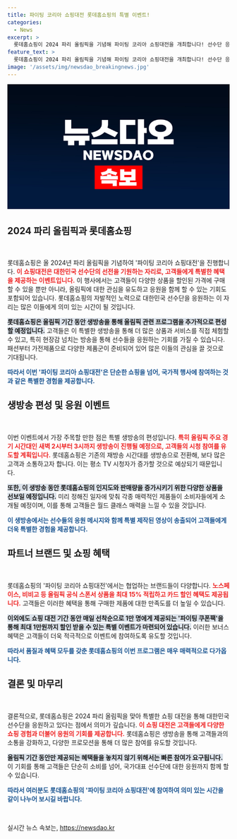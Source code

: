 ```yaml
---
title: 파이팅 코리아 쇼핑대전 롯데홈쇼핑의 특별 이벤트!
categories:
  - News
excerpt: >
  롯데홈쇼핑이 2024 파리 올림픽을 기념해 파이팅 코리아 쇼핑대전을 개최합니다! 선수단 응원과 함께 최대 1만원 파이팅 쿠폰팩, 황금 할인 이벤트까지 풍성한 혜택이 기다립니다. 놓치지 마세요!
feature_text: >
  롯데홈쇼핑이 2024 파리 올림픽을 기념해 파이팅 코리아 쇼핑대전을 개최합니다! 선수단 응원과 함께 최대 1만원 파이팅 쿠폰팩, 황금 할인 이벤트까지 풍성한 혜택이 기다립니다. 놓치지 마세요!
image: '/assets/img/newsdao_breakingnews.jpg'
---
```


<p><img src="/assets/img/newsdao_breakingnews.jpg" alt="implanttips 속보" /></p>

<h2 data-ke-size="size26">2024 파리 올림픽과 롯데홈쇼핑</h2>

<p data-ke-size="size16">&nbsp;</p>

<p>롯데홈쇼핑은 올 2024년 파리 올림픽을 기념하여 '파이팅 코리아 쇼핑대전'을 진행합니다. <b><span style="color: #ee2323;">이 쇼핑대전은 대한민국 선수단의 선전을 기원하는 자리로, 고객들에게 특별한 혜택을 제공하는 이벤트입니다.</span></b> 이 행사에서는 고객들이 다양한 상품을 할인된 가격에 구매할 수 있을 뿐만 아니라, 올림픽에 대한 관심을 유도하고 응원을 함께 할 수 있는 기회도 포함되어 있습니다. 롯데홈쇼핑의 자발적인 노력으로 대한민국 선수단을 응원하는 이 자리는 많은 이들에게 의미 있는 시간이 될 것입니다. </p>

<p><b><span style="background-color: #21538527;">롯데홈쇼핑은 올림픽 기간 동안 생방송을 통해 올림픽 관련 프로그램을 추가적으로 편성할 예정입니다.</span></b> 고객들은 이 특별한 생방송을 통해 더 많은 상품과 서비스를 직접 체험할 수 있고, 특히 현장감 넘치는 방송을 통해 선수들을 응원하는 기회를 가질 수 있습니다. 패션부터 가전제품으로 다양한 제품군이 준비되어 있어 많은 이들의 관심을 끌 것으로 기대됩니다. </p>

<p><b><span style="color: #1a5490;">따라서 이번 '파이팅 코리아 쇼핑대전'은 단순한 쇼핑을 넘어, 국가적 행사에 참여하는 것과 같은 특별한 경험을 제공합니다.</span></b> </p>

<h2 data-ke-size="size26">생방송 편성 및 응원 이벤트</h2>

<p data-ke-size="size16">&nbsp;</p>

<p>이번 이벤트에서 가장 주목할 만한 점은 특별 생방송의 편성입니다. <b><span style="color: #ee2323;">특히 올림픽 주요 경기 시간대인 새벽 2시부터 3시까지 생방송이 진행될 예정으로, 고객들의 시청 참여를 유도할 계획입니다.</span></b> 롯데홈쇼핑은 기존의 재방송 시간대를 생방송으로 전환해, 보다 많은 고객과 소통하고자 합니다. 이는 평소 TV 시청자가 증가할 것으로 예상되기 때문입니다.</p>

<p><b><span style="background-color: #21538527;">또한, 이 생방송 동안 롯데홈쇼핑의 인지도와 판매량을 증가시키기 위한 다양한 상품을 선보일 예정입니다.</span></b> 미리 정해진 일자에 맞춰 각종 매력적인 제품들이 소비자들에게 소개될 예정이며, 이를 통해 고객들은 월드 클래스 매력을 느낄 수 있을 것입니다.</p>

<p><b><span style="color: #1a5490;">이 생방송에서는 선수들의 응원 메시지와 함께 특별 제작된 영상이 송출되어 고객들에게 더욱 특별한 경험을 제공합니다.</span></b></p>

<h2 data-ke-size="size26">파트너 브랜드 및 쇼핑 혜택</h2>

<p data-ke-size="size16">&nbsp;</p>

<p>롯데홈쇼핑의 '파이팅 코리아 쇼핑대전'에서는 협업하는 브랜드들이 다양합니다. <b><span style="color: #ee2323;">노스페이스, 비비고 등 올림픽 공식 스폰서 상품을 최대 15% 적립하고 카드 할인 혜택도 제공됩니다.</span></b> 고객들은 이러한 혜택을 통해 구매한 제품에 대한 만족도를 더 높일 수 있습니다.</p>

<p><b><span style="background-color: #21538527;">이외에도 쇼핑 대전 기간 동안 매일 선착순으로 1만 명에게 제공되는 '파이팅 쿠폰팩'을 통해 최대 1만원까지 할인 받을 수 있는 특별 이벤트가 마련되어 있습니다.</span></b> 이러한 보너스 혜택은 고객들이 더욱 적극적으로 이벤트에 참여하도록 유도할 것입니다. </p>

<p><b><span style="color: #1a5490;">따라서 품질과 혜택 모두를 갖춘 롯데홈쇼핑의 이번 프로그램은 매우 매력적으로 다가옵니다.</span></b></p>

<h2 data-ke-size="size26">결론 및 마무리</h2>

<p data-ke-size="size16">&nbsp;</p>

<p>결론적으로, 롯데홈쇼핑은 2024 파리 올림픽을 맞아 특별한 쇼핑 대전을 통해 대한민국 선수단을 응원하고 있다는 점에서 의미가 깊습니다. <b><span style="color: #ee2323;">이 쇼핑 대전은 고객들에게 다양한 쇼핑 경험과 더불어 응원의 기회를 제공합니다.</span></b> 롯데홈쇼핑은 생방송을 통해 고객들과의 소통을 강화하고, 다양한 프로모션을 통해 더 많은 참여를 유도할 것입니다.</p>

<p><b><span style="background-color: #21538527;">올림픽 기간 동안만 제공되는 혜택들을 놓치지 않기 위해서는 빠른 참여가 요구됩니다.</span></b> 이 기회를 통해 고객들은 단순히 소비를 넘어, 국가대표 선수단에 대한 응원까지 함께 할 수 있습니다.</p>

<p><b><span style="color: #1a5490;">따라서 여러분도 롯데홈쇼핑의 '파이팅 코리아 쇼핑대전'에 참여하여 의미 있는 시간을 같이 나누어 보시길 바랍니다.</span></b> </p>

<p data-ke-size="size16">&nbsp;</p> 
실시간 뉴스 속보는, <a href="https://newsdao.kr" rel="dofollow">https://newsdao.kr</a>


